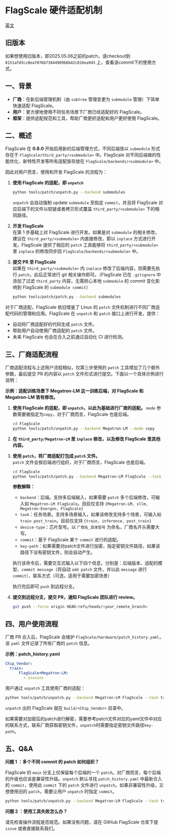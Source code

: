 # FlagScale 硬件适配机制

[英文](./README.md)

## 旧版本

如果想使用旧版本，即2025.05.06之前的patch，请checkout到 `8151afd3cc8ea7076b73844989b6b42c816ea945` 上，查看该commit下的使用方式。

## 一、背景

- **厂商**：在新后端管理机制（由 `subtree` 管理变更为 `submodule` 管理）下简单快速适配 FlagScale。  
- **用户**：更方便地使用不同任务场景下厂商已经适配好的 FlagScale。  
- **框架**：提供适配规范和工具，帮助厂商更好适配和用户更好使用 FlagScale。

## 二、概述

FlagScale 在 **0.8.0** 开始启用新的后端管理方式，不同后端皆以 `submodule` 形式存在于 `FlagScale/third_party/<submodule>` 中。FlagScale 对不同后端做的性能优化、新特性开发等所有适配皆存放在 `FlagScale/backends/<submodule>` 中。  

因此对用户而言，使用和开发 FlagScale 的流程为：

1. **使用 FlagScale 的适配，即 `unpatch`**  
   ```bash
   python tools/patch/unpatch.py --backend submodules
   ```  
   `unpatch` 会自动强制 update `submodule` 至指定 `commit`，并且将 FlagScale 对应后端下的文件以软链或者拷贝形式覆盖 `third_party/<submodule>` 下的相同路径。

2. **开发 FlagScale**  
   在第 1 步基础上对 FlagScale 进行开发。如果是对 `submodule` 的相关修改，建议在 `third_party/<submodule>` 内直接修改，即以 `inplace` 方式进行开发。FlagScale 提供了相应的 `patch` 工具能够将 `third_party/<submodule>` 里 `inplace` 的修改同步回 `FlagScale/backends/<submodule>` 中。

3. **提交 PR 至 FlagScale**  
   如果在 `third_party/<submodule>` 内 `inplace` 修改了后端内容，则需要先执行 `patch`，此后正常进行 git 相关操作即可。（FlagScale 已在 `.gitignore` 中添加了过滤 `third_party` 内容，无需担心本地 `submodule` 的 commit 变化影响到 FlagScale 的 `submodule commit`）  
   ```bash
   python tools/patch/patch.py --backend submodules
   ```  

对于厂商适配，FlagScale 依旧借鉴了 Linux 的 `patch` 文件机制进行不同厂商适配代码的管理和应用。FlagScale 在 `unpatch` 和 `patch` 接口上进行开发，提供：

- 自动将厂商适配好的代码生成 `patch` 文件。
- 帮助用户自动使用厂商适配的 `patch` 文件。
- 未来 FlagScale 也会在合入之前通过自动化 CI 进行检测。

## 三、厂商适配流程

厂商适配流程与上述用户流程相似，仅第三步使用的 `patch` 工具增加了几个额外参数，最后提交 PR 的内容以 `patch` 文件形式进行提交。下面以一个具体示例进行说明：

**示例：适配训练场景下 Megatron-LM 这一训练后端，对 FlagScale 和 Megatron-LM 皆有修改。**

1. **使用 FlagScale 的适配，即 `unpatch`，以此为基础进行厂商的适配。**
   `mode` 参数需要被指定为`copy`，对于厂商而言，FlagScale 也是后端。
   ```bash
   cd FlagScale
   python tools/patch/unpatch.py --backend Megatron-LM --mode copy
   ```

2. **在 `third_party/Megatron-LM` 里 `inplace` 修改，以及修改 FlagScale 里其他内容。**

3. **使用 `patch`，将厂商适配打包成 `patch` 文件。**  
   `patch` 文件会按后端进行组织，对于厂商而言，FlagScale 也是后端。

   ```bash
   cd FlagScale
   python tools/patch/patch.py --backend Megatron-LM FlagScale --task train --device-type Chip_Vendor --commit <commit>
   ```

   **参数解释：**

   - `backend`：后端。支持多后端输入，如果需要 `patch` 多个后端修改，可输入如 `Megatron-LM FlagScale`。目前仅支持 `{Megatron-LM, vllm, Megatron-Energon, FlagScale}`
   - `task`：任务场景。支持多场景输入，如果该修改支持多个场景，可输入如 `train post_train`。目前仅支持 `{train, inference, post_train}`
   - `device-type`：芯片型号。以 `厂商名_具体型号` 为命名，厂商名开头需要大写。
   - `commit`：基于 FlagScale 某个 `commit` 进行的适配。
   - `key-path`：如果需要对patch文件进行加密，指定密钥文件路径，如果该路径下没有密钥文件，则会自动产生。

   执行该命令后，需要交互式输入以下四个信息，分别是：后端版本、适配的模型、`commit message`（将自动 `add patch` 文件，并以此 `message` 进行 `commit`）、联系方式（可选，适用于需要加密场景）  

   执行完后即可 `push` 到远程分支。  

4. **提交到远程分支，提交 PR，通知 FlagScale 团队进行 review。**

   ```bash
   git push --force origin HEAD:refs/heads/<your_remote_branch>
   ```  

## 四、用户使用流程

厂商 PR 合入后，FlagScale 会维护 `FlagScale/hardware/patch_history.yaml`，该 `yaml` 文件记录了所有厂商的 `patch` 信息。

**示例：patch_history.yaml**

```yaml
Chip_Vendor:
  train:
      FlagScale+Megatron-LM:
        - xxxxxxx
```

用户通过 `unpatch` 工具使用厂商的适配：

```bash
python tools/patch/unpatch.py --backend Megatron-LM FlagScale --task train --device-type Chip_Vendor
```

`unpatch` 出的 FlagScale 就在 `build/<Chip_Vendor>` 目录中。

如果需要对加密后的patch进行解密，需要参考patch文件对应的yaml文件中对应的联系方式，联系厂商获取密钥文件，`unpatch`时需要指定密钥文件路径`key-path`。

## 五、Q&A

**问题 1 ：多个不同 commit 的 patch 如何组织？**

FlagScale 的 `main` 分支上仅保留每个后端的一个 `patch`。对厂商而言，每个后端的升级也应该是兼容性升级。`unpatch` 默认寻找 `patch_history.yaml` 中最新合入的 `commit`，使用此 `commit` 下的 `patch` 文件进行 `unpatch`。如果非兼容性升级，又想使用旧的 `patch`，需要让用户 `unpatch` 时指定 `commit`。

```bash
python tools/patch/unpatch.py --backend Megatron-LM FlagScale --task train --device-type Chip_Vendor --commit <flagscale_commit>
```

**问题 2 ：使用工具失败怎么办？**

请先检查操作流程是否规范。如果没有问题，请在 GitHub FlagScale 仓库下提 `issue` 或者直接联系我们。
